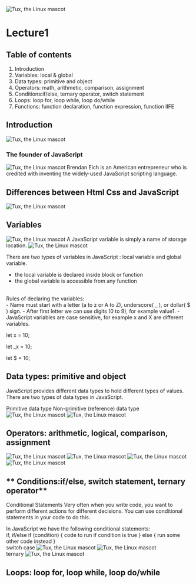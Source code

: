 ![Tux, the Linux mascot](/img/Readme.logo.png)
# Lecture1
## Table of contents
1. Introduction
3. Variables: local & global
3. Data types: primitive and object
4. Operators: math, arithmetic, comparison, assignment
5. Conditions:if/else, ternary operator, switch statement
6. Loops: loop for, loop while, loop do/while
7. Functions: function declaration, function expression, function IIFE

## **Introduction**
![Tux, the Linux mascot](/img/js.png)
### **The founder of JavaScript**
![Tux, the Linux mascot](/img/Brandan.jpg)
Brendan Eich is an American entrepreneur who is credited with inventing the widely-used JavaScript scripting language.

## **Differences between Html Css and JavaScript**
![Tux, the Linux mascot](/img/differences%20btw%20html%20css%20js.png)
## **Variables**
![Tux, the Linux mascot](/img/variables.png)
A JavaScript variable is simply a name of storage location.
![Tux, the Linux mascot](/img/let%20var%20const.jpg) <br>

There are two types of variables in JavaScript : local variable and global variable.
- the local variable is declared inside block or function
- the global variable is accessible from any function
 <br>
 Rules of declaring the variables: <br>
 - Name must start with a letter (a to z or A to Z), underscore( _ ), or dollar( $ ) sign.
 - After first letter we can use digits (0 to 9), for example value1.
 - JavaScript variables are case sensitive, for example x and X are different variables.
 <br>
 
 let x = 10;

 let _x = 10;

 let $ = 10;

## **Data types: primitive and object**
JavaScript provides different data types to hold different types of values. There are two types of data types in JavaScript.

Primitive data type
Non-primitive (reference) data type <br>
![Tux, the Linux mascot](/img/data%20types.jpg)
![Tux, the Linux mascot](/img/non-primitive.png)

## **Operators: arithmetic, logical, comparison, assignment**
![Tux, the Linux mascot](/img/JavaScript-Arithmatic-Operators.png)
![Tux, the Linux mascot](/img/JavaScript-Logical-Operator.png)
![Tux, the Linux mascot](/img/comparison%20operations.jpg)
![Tux, the Linux mascot](/img/assignment.png)

## ** Conditions:if/else, switch statement, ternary operator**
Conditional Statements
Very often when you write code, you want to perform different actions for different decisions.
You can use conditional statements in your code to do this.

In JavaScript we have the following conditional statements:
<br>
 if, if/else
if (condition) {
  code to run if condition is true
} else {
  run some other code instead
}
<br>
 switch case
![Tux, the Linux mascot](/img/swi.png)
![Tux, the Linux mascot](/img/switch.png)
<br>
 ternary
![Tux, the Linux mascot](/img/ternary.png)

## **Loops: loop for, loop while, loop do/while**


